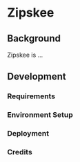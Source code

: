 # Zipskee
## Background
Zipskee is ...

## Development
### Requirements

### Environment Setup

### Deployment

### Credits



